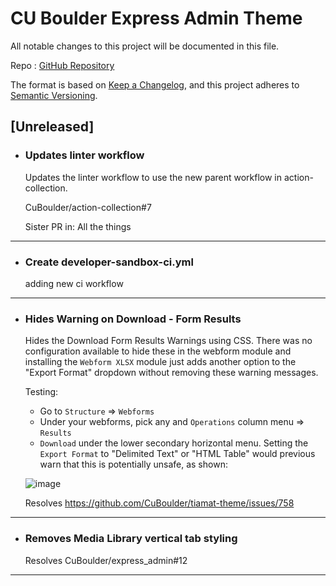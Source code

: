 # CU Boulder Express Admin Theme

All notable changes to this project will be documented in this file.

Repo : [GitHub Repository](https://github.com/CuBoulder/express_admin)

The format is based on [Keep a Changelog](https://keepachangelog.com/en/1.0.0/),
and this project adheres to [Semantic Versioning](https://semver.org/spec/v2.0.0.html).

## [Unreleased]

- ### Updates linter workflow
  Updates the linter workflow to use the new parent workflow in action-collection.
  
  CuBoulder/action-collection#7
  
  Sister PR in: All the things
---

- ### Create developer-sandbox-ci.yml
  adding new ci workflow
---

- ### Hides Warning on Download - Form Results
  Hides the Download Form Results Warnings using CSS. There was no configuration available to hide these in the webform module and installing the `Webform XLSX` module just adds another option to the "Export Format" dropdown without removing these warning messages.
  
  Testing: 
  
  - Go to `Structure` => `Webforms` 
  - Under your webforms, pick any and `Operations` column menu => `Results`
  - `Download` under the lower secondary horizontal menu. Setting the `Export Format` to "Delimited Text" or "HTML Table" would previous warn that this is potentially unsafe, as shown:
  
  ![image](https://github.com/CuBoulder/express_admin/assets/85851903/89d1b793-e697-42c7-b359-5011464c6cf8)
  
  
  Resolves https://github.com/CuBoulder/tiamat-theme/issues/758
---

- ### Removes Media Library vertical tab styling
  Resolves CuBoulder/express_admin#12
---
